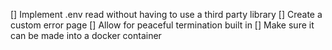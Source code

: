 [] Implement .env read without having to use a third party library
[] Create a custom error page
[] Allow for peaceful termination built in
[] Make sure it can be made into a docker container